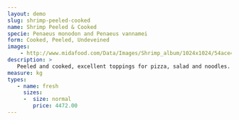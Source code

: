 ```yaml
---
layout: demo
slug: shrimp-peeled-cooked
name: Shrimp Peeled & Cooked
specie: Penaeus monodon and Penaeus vannamei
form: Cooked, Peeled, Undeveined
images:
    - http://www.midafood.com/Data/Images/Shrimp_album/1024x1024/54ace47ddc688327.jpg
description: >
   Peeled and cooked, excellent toppings for pizza, salad and noodles.
measure: kg
types:
   - name: fresh
     sizes:
     -  size: normal
        price: 4472.00
---
```

